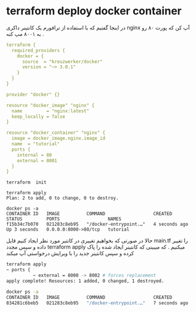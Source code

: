 # terraform deploy docker container
در اینجا گفتیم که با استفاده از ترافورم یک کانتینر داکری nginx آپ کن که پورت ۸۰ رو به ۸۰۰۱ مپ کنه .
```yaml
terraform {
  required_providers {
    docker = {
      source  = "kreuzwerker/docker"
      version = "~> 3.0.1"
    }
  }
}

provider "docker" {}

resource "docker_image" "nginx" {
  name         = "nginx:latest"
  keep_locally = false
}

resource "docker_container" "nginx" {
  image = docker_image.nginx.image_id
  name  = "tutorial"
  ports {
    internal = 80
    external = 8001
  }
}
```

```shell
terraform  init

terraform apply
Plan: 2 to add, 0 to change, 0 to destroy.

docker ps -a
CONTAINER ID   IMAGE          COMMAND                  CREATED         STATUS         PORTS                  NAMES
f15b34c7b070   021283c8eb95   "/docker-entrypoint.…"   4 seconds ago   Up 3 seconds   0.0.0.0:8000->80/tcp   tutorial
```




حالا در صورتی که بخواهیم تغییری در کانتیر مورد نظر ایجاد کنیم قایل main.tf را تغییر داده و سپس مجدد terraform apply میکنیم .
که میبینی که کانتینر ایجاد شده را پاک کرده و سپس کانتینر جدید را با ویرایش درخواستی آپ میکند

```bash
terraform apply
~ ports {
          ~ external = 8000 -> 8002 # forces replacement
apply complete! Resources: 1 added, 0 changed, 1 destroyed.

d‍‍‍‍‍‍‍‍ocker ps -a
CONTAINER ID   IMAGE          COMMAND                  CREATED         STATUS         PORTS                  NAMES
834281c6beb5   021283c8eb95   "/docker-entrypoint.…"   7 seconds ago   Up 6 seconds   0.0.0.0:8002->80/tcp   tutorial
```
